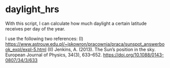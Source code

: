 # daylight_hrs
With this script, I can calculate how much daylight a certain latitude receives per day of the year.

I use the following two references:
(I)  https://www.astrouw.edu.pl/~jskowron/pracownia/praca/sunspot_answerbook_expl/expl-5.html
(II) Jenkins, A. (2013). The Sun’s position in the sky. European Journal of Physics, 34(3), 633–652. https://doi.org/10.1088/0143-0807/34/3/633

